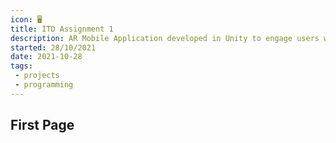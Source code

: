 ```yaml
---
icon: 🖥️
title: ITD Assignment 1
description: AR Mobile Application developed in Unity to engage users with scenarios related to COVID-19 pandemic
started: 28/10/2021
date: 2021-10-28
tags: 
 - projects
 - programming
---
```


## First Page